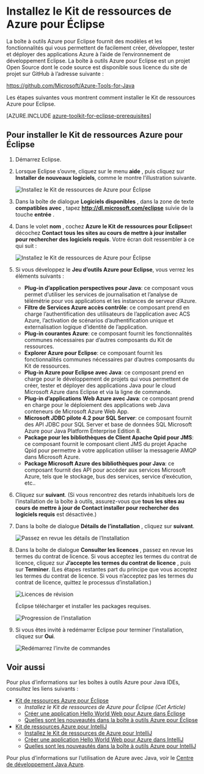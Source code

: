 <properties
    pageTitle="Installez le Kit de ressources de Azure pour Eclipse | Microsoft Azure"
    description="Découvrez comment installer le Kit de ressources Azure pour Eclipse."
    services=""
    documentationCenter="java"
    authors="rmcmurray"
    manager="wpickett"
    editor=""/>

<tags
    ms.service="multiple"
    ms.workload="na"
    ms.tgt_pltfrm="multiple"
    ms.devlang="Java"
    ms.topic="article"
    ms.date="08/11/2016" 
    ms.author="robmcm"/>

<!-- Legacy MSDN URL = https://msdn.microsoft.com/library/azure/hh690946.aspx -->

# <a name="installing-the-azure-toolkit-for-eclipse"></a>Installez le Kit de ressources de Azure pour Éclipse

La boîte à outils Azure pour Eclipse fournit des modèles et les fonctionnalités qui vous permettent de facilement créer, développer, tester et déployer des applications Azure à l’aide de l’environnement de développement Eclipse. La boîte à outils Azure pour Eclipse est un projet Open Source dont le code source est disponible sous licence du site de projet sur GitHub à l’adresse suivante :

<https://github.com/Microsoft/Azure-Tools-for-Java>

Les étapes suivantes vous montrent comment installer le Kit de ressources Azure pour Eclipse.

[AZURE.INCLUDE [azure-toolkit-for-eclipse-prerequisites](../includes/azure-toolkit-for-eclipse-prerequisites.md)]

## <a name="to-install-the-azure-toolkit-for-eclipse"></a>Pour installer le Kit de ressources Azure pour Éclipse

1. Démarrez Eclipse.

1. Lorsque Eclipse s’ouvre, cliquez sur le menu **aide** , puis cliquez sur **Installer de nouveaux logiciels**, comme le montre l’illustration suivante.

    ![Installez le Kit de ressources de Azure pour Éclipse][01]

1. Dans la boîte de dialogue **Logiciels disponibles** , dans la zone de texte **compatibles avec** , tapez **http://dl.microsoft.com/eclipse** suivie de la touche **entrée** .

1. Dans le volet **nom** , cochez **Azure le Kit de ressources pour Eclipse**et décochez **Contact tous les sites au cours de mettre à jour installer pour rechercher des logiciels requis**. Votre écran doit ressembler à ce qui suit :

    ![Installez le Kit de ressources de Azure pour Éclipse][02]

1. Si vous développez le **Jeu d’outils Azure pour Eclipse**, vous verrez les éléments suivants :

    * **Plug-in d’application perspectives pour Java**: ce composant vous permet d’utiliser les services de journalisation et l’analyse de télémétrie pour vos applications et les instances de serveur d’Azure.
    * **Filtre de Services Azure accès contrôle**: ce composant prend en charge l’authentification des utilisateurs de l’application avec ACS Azure, l’activation de scénarios d’authentification unique et externalisation logique d’identité de l’application.
    * **Plug-in courantes Azure**: ce composant fournit les fonctionnalités communes nécessaires par d’autres composants du Kit de ressources.
    * **Explorer Azure pour Eclipse**: ce composant fournit les fonctionnalités communes nécessaires par d’autres composants du Kit de ressources.
    * **Plug-in Azure pour Eclipse avec Java**: ce composant prend en charge pour le développement de projets qui vous permettent de créer, tester et déployer des applications Java pour le cloud Microsoft Azure dans Eclipse et via la ligne de commande.
    * **Plug-in d’applications Web Azure avec Java**: ce composant prend en charge pour le déploiement des applications web Java conteneurs de Microsoft Azure Web App.
    * **Microsoft JDBC pilote 4.2 pour SQL Server**: ce composant fournit des API JDBC pour SQL Server et base de données SQL Microsoft Azure pour Java Platform Enterprise Edition 8.
    * **Package pour les bibliothèques de Client Apache Qpid pour JMS**: ce composant fournit le composant client JMS du projet Apache Qpid pour permettre à votre application utiliser la messagerie AMQP dans Microsoft Azure.
    * **Package Microsoft Azure des bibliothèques pour Java**: ce composant fournit des API pour accéder aux services Microsoft Azure, tels que le stockage, bus des services, service d’exécution, etc..

1. Cliquez sur **suivant**. (Si vous rencontrez des retards inhabituels lors de l’installation de la boîte à outils, assurez-vous que **tous les sites au cours de mettre à jour de Contact installer pour rechercher des logiciels requis** est désactivée.)

1. Dans la boîte de dialogue **Détails de l’installation** , cliquez sur **suivant**.

    ![Passez en revue les détails de l’Installation][03]

1. Dans la boîte de dialogue **Consulter les licences** , passez en revue les termes du contrat de licence. Si vous acceptez les termes du contrat de licence, cliquez sur **J’accepte les termes du contrat de licence** , puis sur **Terminer**. (Les étapes restantes part du principe que vous acceptez les termes du contrat de licence. Si vous n’acceptez pas les termes du contrat de licence, quittez le processus d’installation.)

    ![Licences de révision][04]

    Éclipse télécharger et installer les packages requises.

    ![Progression de l’installation][05]

1. Si vous êtes invité à redémarrer Eclipse pour terminer l’installation, cliquez sur **Oui**.

    ![Redémarrez l’invite de commandes][06]

## <a name="see-also"></a>Voir aussi

Pour plus d’informations sur les boîtes à outils Azure pour Java IDEs, consultez les liens suivants :

- [Kit de ressources Azure pour Éclipse]
  - *Installez le Kit de ressources de Azure pour Éclipse (Cet Article)*
  - [Créer une application Hello World Web pour Azure dans Éclipse]
  - [Quelles sont les nouveautés dans la boîte à outils Azure pour Éclipse]
- [Kit de ressources Azure pour IntelliJ]
  - [Installez le Kit de ressources de Azure pour IntelliJ]
  - [Créer une application Hello World Web pour Azure dans IntelliJ]
  - [Quelles sont les nouveautés dans la boîte à outils Azure pour IntelliJ]

Pour plus d’informations sur l’utilisation de Azure avec Java, voir le [Centre de développement Java Azure].

<!-- URL List -->

[Kit de ressources Azure pour Éclipse]: ./azure-toolkit-for-eclipse.md
[Kit de ressources Azure pour IntelliJ]: ./azure-toolkit-for-intellij.md
[Créer une application Hello World Web pour Azure dans Éclipse]: ./app-service-web/app-service-web-eclipse-create-hello-world-web-app.md
[Créer une application Hello World Web pour Azure dans IntelliJ]: ./app-service-web/app-service-web-intellij-create-hello-world-web-app.md
[Installing the Azure Toolkit for Eclipse]: ./azure-toolkit-for-eclipse-installation.md
[Installez le Kit de ressources de Azure pour IntelliJ]: ./azure-toolkit-for-intellij-installation.md
[Quelles sont les nouveautés dans la boîte à outils Azure pour Éclipse]: ./azure-toolkit-for-eclipse-whats-new.md
[Quelles sont les nouveautés dans la boîte à outils Azure pour IntelliJ]: ./azure-toolkit-for-intellij-whats-new.md

[Centre de développement Java Azure]: https://azure.microsoft.com/develop/java/

<!-- IMG List -->

[01]: ./media/azure-toolkit-for-eclipse-installation/eclipse-installation-01.png
[02]: ./media/azure-toolkit-for-eclipse-installation/eclipse-installation-02.png
[03]: ./media/azure-toolkit-for-eclipse-installation/eclipse-installation-03.png
[04]: ./media/azure-toolkit-for-eclipse-installation/eclipse-installation-04.png
[05]: ./media/azure-toolkit-for-eclipse-installation/eclipse-installation-05.png
[06]: ./media/azure-toolkit-for-eclipse-installation/eclipse-installation-06.png

